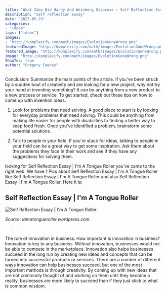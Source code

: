 ```yaml
---
title: "What Idea Did Hardy And Weinberg Disprove ~ Self Reflection Essay"
description: "Self reflection essay"
date: "2023-05-29"
categories:
- "ideas"
tags: ["ideas"]
images:
- "http://komplexify.com/math/images/EvolutionGoneWrong.png"
featuredImage: "http://komplexify.com/math/images/EvolutionGoneWrong.png"
featured_image: "http://komplexify.com/math/images/EvolutionGoneWrong.png"
image: "http://komplexify.com/math/images/EvolutionGoneWrong.png"
ShowToc: true
author: "Gregory Feeney"
---
```



Conclusion: Summarize the main points of the article.
If you've been struck by a sudden bout of creativity and are looking for a new project, why not try your hand at inventing something? It can be anything from a new product to a new process or service. To get started, check out these tips on how to come up with invention ideas.
1. Look for problems that need solving. A good place to start is by looking for everyday problems that need solving. This could be anything from making life easier for people with disabilities to finding a better way to keep food fresh. Once you've identified a problem, brainstorm some potential solutions.

2. Talk to people in your field. If you're stuck for ideas, talking to people in your field can be a great way to get some inspiration. Ask them about the problems they face in their work and see if they have any suggestions for solving them.

	

		
looking for Self Reflection Essay | I&#039;m A Tongue Roller you've came to the right web. We have 1 Pics about Self Reflection Essay | I&#039;m A Tongue Roller like Self Reflection Essay | I&#039;m A Tongue Roller and also Self Reflection Essay | I&#039;m A Tongue Roller. Here it is:
		
    
## Self Reflection Essay | I&#039;m A Tongue Roller

<img loading=lazy src="http://komplexify.com/math/images/EvolutionGoneWrong.png" onerror="this.onerror=null;this.src='https://tse1.mm.bing.net/th?id=OIP.I6PJ9YhEDLJktvpQIZeEqgAAAA&amp;pid=15.1';" alt="Self Reflection Essay | I&#039;m A Tongue Roller">

_Source: iamatongueroller.wordpress.com_

>. 

	

The role of innovation in business: How important is innovation in business?
Innovation is key to any business. Without innovation, businesses would not be able to compete in the marketplace. Innovation also helps businesses succeed in the long run by creating new ideas and concepts that can be turned into successful products or services. There are a number of different ways innovation can help businesses succeed, but one of the most important methods is through creativity. By coming up with new ideas that are not commonly thought of and working on them until they become a reality, businesses are more likely to succeed than if they just stick to what is common wisdom.

